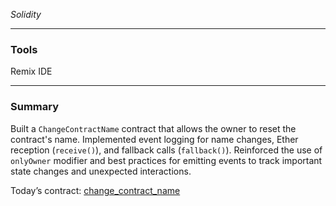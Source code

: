 *Solidity*

---

### Tools  
Remix IDE

---

### Summary  
Built a `ChangeContractName` contract that allows the owner to reset the contract's name. Implemented event logging for name changes, Ether reception (`receive()`), and fallback calls (`fallback()`). Reinforced the use of `onlyOwner` modifier and best practices for emitting events to track important state changes and unexpected interactions.

Today’s contract: [change_contract_name](./change_contract_name.sol)